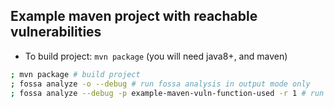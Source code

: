 ## Example maven project with reachable vulnerabilities

- To build project: `mvn package` (you will need java8+, and maven)

```bash
; mvn package # build project
; fossa analyze -o --debug # run fossa analysis in output mode only
; fossa analyze --debug -p example-maven-vuln-function-used -r 1 # run fossa analysis
```